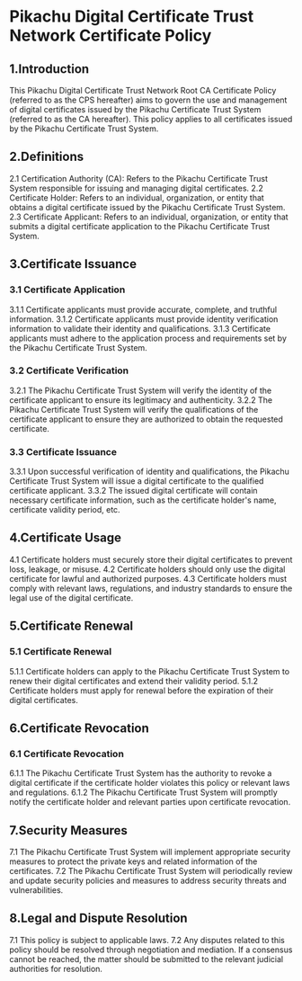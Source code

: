 # Pikachu Digital Certificate Trust Network Certificate Policy

## 1.Introduction

This Pikachu Digital Certificate Trust Network Root CA Certificate Policy (referred to as the CPS hereafter) aims to govern the use and management of digital certificates issued by the Pikachu Certificate Trust System (referred to as the CA hereafter). This policy applies to all certificates issued by the Pikachu Certificate Trust System.

## 2.Definitions

2.1 Certification Authority (CA): Refers to the Pikachu Certificate Trust System responsible for issuing and managing digital certificates.
2.2 Certificate Holder: Refers to an individual, organization, or entity that obtains a digital certificate issued by the Pikachu Certificate Trust System.
2.3 Certificate Applicant: Refers to an individual, organization, or entity that submits a digital certificate application to the Pikachu Certificate Trust System.

## 3.Certificate Issuance

### 3.1 Certificate Application

3.1.1 Certificate applicants must provide accurate, complete, and truthful information.
3.1.2 Certificate applicants must provide identity verification information to validate their identity and qualifications.
3.1.3 Certificate applicants must adhere to the application process and requirements set by the Pikachu Certificate Trust System.

### 3.2 Certificate Verification

3.2.1 The Pikachu Certificate Trust System will verify the identity of the certificate applicant to ensure its legitimacy and authenticity.
3.2.2 The Pikachu Certificate Trust System will verify the qualifications of the certificate applicant to ensure they are authorized to obtain the requested certificate.
### 3.3 Certificate Issuance
3.3.1 Upon successful verification of identity and qualifications, the Pikachu Certificate Trust System will issue a digital certificate to the qualified certificate applicant.
3.3.2 The issued digital certificate will contain necessary certificate information, such as the certificate holder's name, certificate validity period, etc.

## 4.Certificate Usage

4.1 Certificate holders must securely store their digital certificates to prevent loss, leakage, or misuse.
4.2 Certificate holders should only use the digital certificate for lawful and authorized purposes.
4.3 Certificate holders must comply with relevant laws, regulations, and industry standards to ensure the legal use of the digital certificate.

## 5.Certificate Renewal

### 5.1 Certificate Renewal
5.1.1 Certificate holders can apply to the Pikachu Certificate Trust System to renew their digital certificates and extend their validity period.
5.1.2 Certificate holders must apply for renewal before the expiration of their digital certificates.

## 6.Certificate Revocation

### 6.1 Certificate Revocation

6.1.1 The Pikachu Certificate Trust System has the authority to revoke a digital certificate if the certificate holder violates this policy or relevant laws and regulations.
6.1.2 The Pikachu Certificate Trust System will promptly notify the certificate holder and relevant parties upon certificate revocation.

## 7.Security Measures

7.1 The Pikachu Certificate Trust System will implement appropriate security measures to protect the private keys and related information of the certificates.
7.2 The Pikachu Certificate Trust System will periodically review and update security policies and measures to address security threats and vulnerabilities.

## 8.Legal and Dispute Resolution

7.1 This policy is subject to applicable laws.
7.2 Any disputes related to this policy should be resolved through negotiation and mediation. If a consensus cannot be reached, the matter should be submitted to the relevant judicial authorities for resolution.